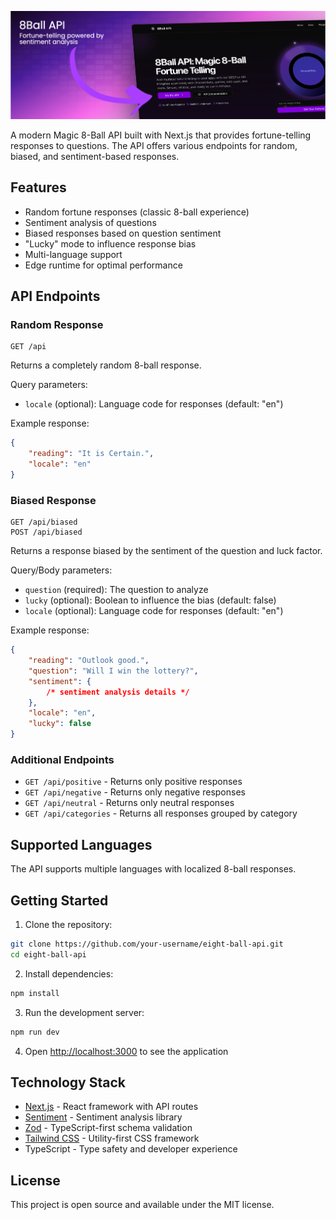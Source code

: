 
![Frame](./.github/preview.png)

A modern Magic 8-Ball API built with Next.js that provides fortune-telling
responses to questions. The API offers various endpoints for random, biased, and
sentiment-based responses.

## Features

- Random fortune responses (classic 8-ball experience)
- Sentiment analysis of questions
- Biased responses based on question sentiment
- "Lucky" mode to influence response bias
- Multi-language support
- Edge runtime for optimal performance

## API Endpoints

### Random Response

```
GET /api
```

Returns a completely random 8-ball response.

Query parameters:

- `locale` (optional): Language code for responses (default: "en")

Example response:

```json
{
	"reading": "It is Certain.",
	"locale": "en"
}
```

### Biased Response

```
GET /api/biased
POST /api/biased
```

Returns a response biased by the sentiment of the question and luck factor.

Query/Body parameters:

- `question` (required): The question to analyze
- `lucky` (optional): Boolean to influence the bias (default: false)
- `locale` (optional): Language code for responses (default: "en")

Example response:

```json
{
	"reading": "Outlook good.",
	"question": "Will I win the lottery?",
	"sentiment": {
		/* sentiment analysis details */
	},
	"locale": "en",
	"lucky": false
}
```

### Additional Endpoints

- `GET /api/positive` - Returns only positive responses
- `GET /api/negative` - Returns only negative responses
- `GET /api/neutral` - Returns only neutral responses
- `GET /api/categories` - Returns all responses grouped by category

## Supported Languages

The API supports multiple languages with localized 8-ball responses.

## Getting Started

1. Clone the repository:

```bash
git clone https://github.com/your-username/eight-ball-api.git
cd eight-ball-api
```

2. Install dependencies:

```bash
npm install
```

3. Run the development server:

```bash
npm run dev
```

4. Open [http://localhost:3000](http://localhost:3000) to see the application

## Technology Stack

- [Next.js](https://nextjs.org/) - React framework with API routes
- [Sentiment](https://www.npmjs.com/package/sentiment) - Sentiment analysis
  library
- [Zod](https://zod.dev/) - TypeScript-first schema validation
- [Tailwind CSS](https://tailwindcss.com/) - Utility-first CSS framework
- TypeScript - Type safety and developer experience

## License

This project is open source and available under the MIT license.
